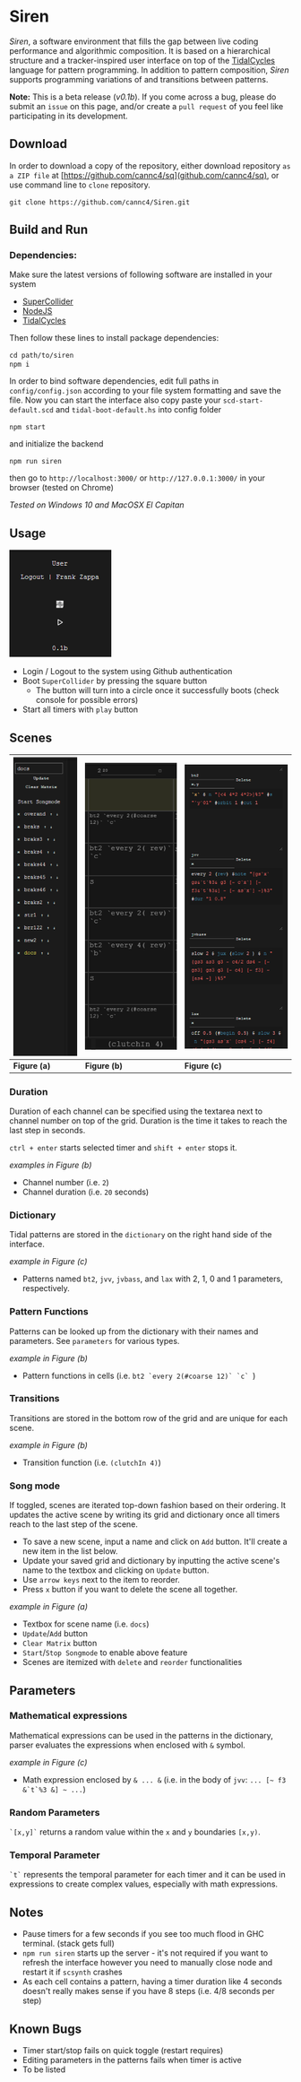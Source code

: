 # Siren

*Siren*, a software environment that fills the gap between live coding performance and algorithmic composition. It is based on a hierarchical structure and a tracker-inspired user interface on top of the [TidalCycles](https://github.com/tidalcycles/Tidal/) language for pattern programming. In addition to pattern composition, *Siren* supports programming variations of and transitions between patterns.

**Note:** This is a beta release (*v0.1b*). If you come across a bug, please do submit an `issue` on this page, and/or create a `pull request` of you feel like participating in its development.

## Download

In order to download a copy of the repository, either download repository `as a ZIP file` at [https://github.com/cannc4/sq](github.com/cannc4/sq), or use command line to `clone` repository.

```
git clone https://github.com/cannc4/Siren.git
```

## Build and Run

### Dependencies:
Make sure the latest versions of following software are installed in your system

- [SuperCollider](http://supercollider.github.io/download.html)
- [NodeJS](https://nodejs.org/en/download/)
- [TidalCycles](https://tidalcycles.org/getting_started.html)

Then follow these lines to install package dependencies:

```
cd path/to/siren
npm i
```

In order to bind software dependencies, edit full paths in `config/config.json` according to your file system formatting and save the file. Now you can start the interface
also copy paste your `scd-start-default.scd` and `tidal-boot-default.hs` into config folder
```
npm start
```

and initialize the backend
```
npm run siren
```
then go to `http://localhost:3000/` or `http://127.0.0.1:3000/` in your browser (tested on Chrome)

*Tested on Windows 10 and MacOSX El Capitan*

## Usage

![](src/assets/readme_images/panel.png)
- Login / Logout to the system using Github authentication
- Boot `SuperCollider` by pressing the square button
  + The button will turn into a circle once it successfully boots (check console for possible errors)
- Start all timers with `play` button

## Scenes
| ![](src/assets/readme_images/scenes.png) | ![](src/assets/readme_images/channel.png) | ![](src/assets/readme_images/patterns.png) |   
|---|---|---|
| **Figure (a)** | **Figure (b)** | **Figure (c)** |

### Duration

Duration of each channel can be specified using the textarea next to channel number on top of the grid. Duration is the time it takes to reach the last step in seconds.

`ctrl + enter` starts selected timer and `shift + enter` stops it.

*examples in Figure (b)*
- Channel number (i.e. `2`)
- Channel duration (i.e. `20` seconds)

### Dictionary

Tidal patterns are stored in the `dictionary` on the right hand side of the interface.

*example in Figure (c)*
- Patterns named `bt2`, `jvv`, `jvbass`, and `lax` with 2, 1, 0 and 1 parameters, respectively.

### Pattern Functions

Patterns can be looked up from the dictionary with their names and parameters. See `parameters` for various types.

*example in Figure (b)*
- Pattern functions in cells (i.e. ```bt2 `every 2(#coarse 12)` `c` ```)

### Transitions
Transitions are stored in the bottom row of the grid and are unique for each scene.

*example in Figure (b)*
- Transition function (i.e. `(clutchIn 4)`)

### Song mode
If toggled, scenes are iterated top-down fashion based on their ordering. It updates the active scene by writing its grid and dictionary once all timers reach to the last step of the scene.

- To save a new scene, input a name and click on `Add` button. It'll create a new item in the list below.
- Update your saved grid and dictionary by inputting the active scene's name to the textbox and clicking on `Update` button.
- Use `arrow keys` next to the item to reorder.
- Press ` x ` button if you want to delete the scene all together.

*example in Figure (a)*
- Textbox for scene name (i.e. `docs`)
- `Update`/`Add` button
- `Clear Matrix` button
- `Start`/`Stop Songmode` to enable above feature
- Scenes are itemized with `delete` and `reorder` functionalities  

## Parameters
### Mathematical expressions
Mathematical expressions can be used in the patterns in the dictionary, parser evaluates the expressions when enclosed with `&` symbol.

*example in Figure (c)*
- Math expression enclosed by `& ... &` (i.e. in the body of `jvv`: ```... [~ f3 &`t`%3 &] ~ ...```)

### Random Parameters
``` `[x,y]` ``` returns a random value within the `x` and `y` boundaries `[x,y)`.

### Temporal Parameter
``` `t` ``` represents the temporal parameter for each timer and it can be used in expressions to create complex values, especially with math expressions.

## Notes
- Pause timers for a few seconds if you see too much flood in GHC terminal. (stack gets full)
- `npm run siren` starts up the server - it's not required if you want to refresh the interface however you need to manually close node and restart it if `scsynth` crashes
- As each cell contains a pattern, having a timer duration like 4 seconds doesn't really makes sense if you have 8 steps (i.e. 4/8 seconds per step)

## Known Bugs
- Timer start/stop fails on quick toggle (restart requires)
- Editing parameters in the patterns fails when timer is active
- To be listed
